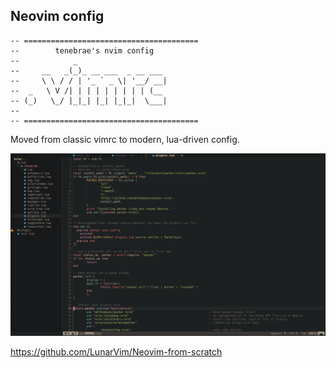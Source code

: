 ## Neovim config
```
-- =======================================
--        tenebrae's nvim config
--            _
--     __   _(_)_ __ ___  _ __ ___
--     \ \ / / | '_ ` _ \| '__/ __|
--  _   \ V /| | | | | | | | | (__
-- (_)   \_/ |_|_| |_| |_|_|  \___|
--
-- =======================================
```

Moved from classic vimrc to modern, lua-driven config.

![neovim](neovim.png "Neovim")

https://github.com/LunarVim/Neovim-from-scratch
